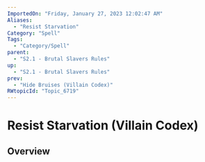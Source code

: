 ```yaml
---
ImportedOn: "Friday, January 27, 2023 12:02:47 AM"
Aliases:
  - "Resist Starvation"
Category: "Spell"
Tags:
  - "Category/Spell"
parent:
  - "S2.1 - Brutal Slavers Rules"
up:
  - "S2.1 - Brutal Slavers Rules"
prev:
  - "Hide Bruises (Villain Codex)"
RWtopicId: "Topic_6719"
---
```

# Resist Starvation (Villain Codex)
## Overview
